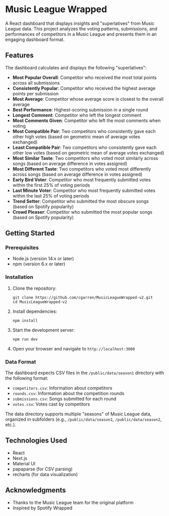# Music League Wrapped

A React dashboard that displays insights and "superlatives" from Music League data. This project analyzes the voting patterns, submissions, and performances of competitors in a Music League and presents them in an engaging dashboard format.

## Features

The dashboard calculates and displays the following "superlatives":

- **Most Popular Overall**: Competitor who received the most total points across all submissions
- **Consistently Popular**: Competitor who received the highest average points per submission
- **Most Average**: Competitor whose average score is closest to the overall average
- **Best Performance**: Highest-scoring submission in a single round
- **Longest Comment**: Competitor who left the longest comment
- **Most Comments Given**: Competitor who left the most comments when voting
- **Most Compatible Pair**: Two competitors who consistently gave each other high votes (based on geometric mean of average votes exchanged)
- **Least Compatible Pair**: Two competitors who consistently gave each other low votes (based on geometric mean of average votes exchanged)
- **Most Similar Taste**: Two competitors who voted most similarly across songs (based on average difference in votes assigned)
- **Most Different Taste**: Two competitors who voted most differently across songs (based on average difference in votes assigned)
- **Early Bird Voter**: Competitor who most frequently submitted votes within the first 25% of voting periods
- **Last Minute Voter**: Competitor who most frequently submitted votes within the last 25% of voting periods
- **Trend Setter**: Competitor who submitted the most obscure songs (based on Spotify popularity)
- **Crowd Pleaser**: Competitor who submitted the most popular songs (based on Spotify popularity)

## Getting Started

### Prerequisites

- Node.js (version 14.x or later)
- npm (version 6.x or later)

### Installation

1. Clone the repository:
   ```
   git clone https://github.com/cgarren/MusicLeagueWrapped-v2.git
   cd MusicLeagueWrapped-v2
   ```

2. Install dependencies:
   ```
   npm install
   ```

3. Start the development server:
   ```
   npm run dev
   ```

4. Open your browser and navigate to `http://localhost:3000`

### Data Format

The dashboard expects CSV files in the `/public/data/season1` directory with the following format:

- `competitors.csv`: Information about competitors
- `rounds.csv`: Information about the competition rounds
- `submissions.csv`: Songs submitted for each round
- `votes.csv`: Votes cast by competitors

The data directory supports multiple "seasons" of Music League data, organized in subfolders (e.g., `/public/data/season1`, `/public/data/season2`, etc.).

## Technologies Used

- React
- Next.js
- Material UI
- papaparse (for CSV parsing)
- recharts (for data visualization)


## Acknowledgments

- Thanks to the Music League team for the original platform
- Inspired by Spotify Wrapped 